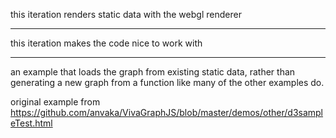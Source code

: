 this iteration renders static data with the webgl renderer

---

this iteration makes the code nice to work with

---

an example that loads the graph from existing static data, rather than generating a new graph from a function like many of the other examples do.

original example from https://github.com/anvaka/VivaGraphJS/blob/master/demos/other/d3sampleTest.html
